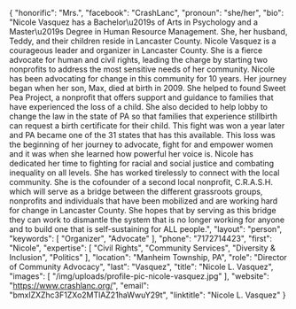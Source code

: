 {
  "honorific": "Mrs.",
  "facebook": "CrashLanc",
  "pronoun": "she/her",
  "bio": "Nicole Vasquez has a Bachelor\u2019s of Arts in Psychology and a Master\u2019s Degree in Human Resource Management. She, her husband, Teddy, and their children reside in Lancaster County. Nicole Vasquez is a courageous leader and organizer in Lancaster County. She is a fierce advocate for human and civil rights, leading the charge by starting two nonprofits to address the most sensitive needs of her community. Nicole has been advocating for change in this community for 10 years. Her journey began when her son, Max, died at birth in 2009. She helped to found Sweet Pea Project, a nonprofit that offers support and guidance to families that have experienced the loss of a child. She also decided to help lobby to change the law in the state of PA so that families that experience stillbirth can request a birth certificate for their child. This fight was won a year later and PA became one of the 31 states that has this available. This loss was the beginning of her journey to advocate, fight for and empower women and it was when she learned how powerful her voice is. Nicole has dedicated her time to fighting for racial and social justice and combating inequality on all levels. She has worked tirelessly to connect with the local community. She is the cofounder of a second local nonprofit, C.R.A.S.H. which will serve as a bridge between the different grassroots groups, nonprofits and individuals that have been mobilized and are working hard for change in Lancaster County. She hopes that by serving as this bridge they can work to dismantle the system that is no longer working for anyone and to build one that is self-sustaining for ALL people.",
  "layout": "person",
  "keywords": [
    "Organizer",
    "Advocate"
  ],
  "phone": "7172714423",
  "first": "Nicole",
  "expertise": [
    "Civil Rights",
    "Community Services",
    "Diversity & Inclusion",
    "Politics"
  ],
  "location": "Manheim Township, PA",
  "role": "Director of Community Advocacy",
  "last": "Vasquez",
  "title": "Nicole L. Vasquez",
  "images": [
    "/img/uploads/profile-pic-nicole-vasquez.jpg"
  ],
  "website": "https://www.crashlanc.org/",
  "email": "bmxlZXZhc3F1ZXo2MTlAZ21haWwuY29t",
  "linktitle": "Nicole L. Vasquez"
}
